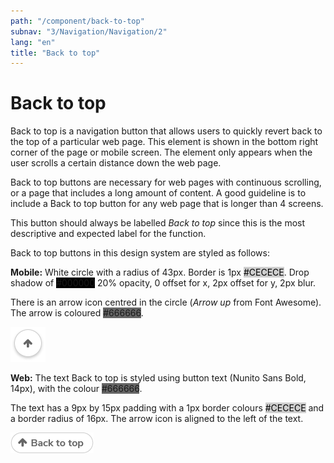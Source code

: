 ```yaml
---
path: "/component/back-to-top"
subnav: "3/Navigation/Navigation/2"
lang: "en"
title: "Back to top"
---
```


<helmet>
<title> Back to Top - Aurora Design System </title>
</helmet>

# Back to top

Back to top is a navigation button that allows users to quickly revert back to the top of a particular web page. This element is shown in the bottom right corner of the page or mobile screen. The element only appears when the user scrolls a certain distance down the web page.

Back to top buttons are necessary for web pages with continuous scrolling, or a page that includes a long amount of content. A good guideline is to include a Back to top button for any web page that is longer than 4 screens.

This button should always be labelled _Back to top_ since this is the most descriptive and expected label for the function.

Back to top buttons in this design system are styled as follows:


**Mobile:** White circle with a radius of 43px. Border is 1px <badge style="background-color: #CECECE;color:black;">#CECECE</badge>. Drop shadow of <badge style="background-color: #000000;">#000000</badge> 20% opacity, 0 offset for x, 2px offset for y, 2px blur.

There is an arrow icon centred in the circle \(_Arrow up_ from Font Awesome\). The arrow is coloured <badge style="background-color: #666666;">#666666</badge>.

![Back to top mobile component](../../../img\components\back_to_top_mobile.png)


**Web:** The text Back to top is styled using button text \(Nunito Sans Bold, 14px\), with the colour <badge style="background-color: #666666;">#666666</badge>.

The text has a 9px by 15px padding with a 1px border colours <badge style="background-color: #CECECE;color:black;">#CECECE</badge>  and a border radius of 16px. The arrow icon is aligned to the left of the text.

![Back to top web component](../../../img\components\back_to_top.png)
